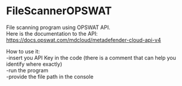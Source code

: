 # FileScannerOPSWAT
File scanning program using OPSWAT API. <br>
Here is the documentation to the API: https://docs.opswat.com/mdcloud/metadefender-cloud-api-v4


How to use it:<br>
-insert you API Key in the code (there is a comment that can help you identify where exactly)<br>
-run the program<br>
-provide the file path in the console<br>
